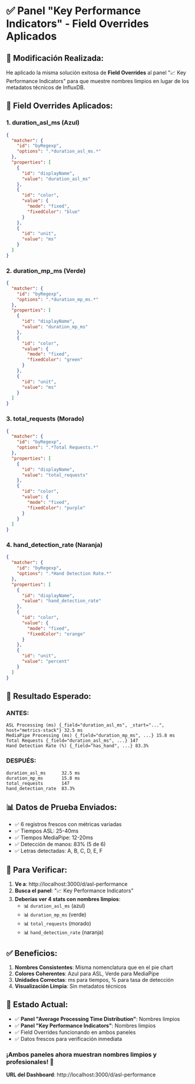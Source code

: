 # ✅ Panel "Key Performance Indicators" - Field Overrides Aplicados

## 🎯 **Modificación Realizada:**

He aplicado la misma solución exitosa de **Field Overrides** al panel "📈 Key Performance Indicators" para que muestre nombres limpios en lugar de los metadatos técnicos de InfluxDB.

## 🔧 **Field Overrides Aplicados:**

### 1. **duration_asl_ms** (Azul)
```json
{
  "matcher": {
    "id": "byRegexp",
    "options": ".*duration_asl_ms.*"
  },
  "properties": [
    {
      "id": "displayName",
      "value": "duration_asl_ms"
    },
    {
      "id": "color",
      "value": {
        "mode": "fixed",
        "fixedColor": "blue"
      }
    },
    {
      "id": "unit",
      "value": "ms"
    }
  ]
}
```

### 2. **duration_mp_ms** (Verde)
```json
{
  "matcher": {
    "id": "byRegexp",
    "options": ".*duration_mp_ms.*"
  },
  "properties": [
    {
      "id": "displayName",
      "value": "duration_mp_ms"
    },
    {
      "id": "color",
      "value": {
        "mode": "fixed",
        "fixedColor": "green"
      }
    },
    {
      "id": "unit",
      "value": "ms"
    }
  ]
}
```

### 3. **total_requests** (Morado)
```json
{
  "matcher": {
    "id": "byRegexp",
    "options": ".*Total Requests.*"
  },
  "properties": [
    {
      "id": "displayName",
      "value": "total_requests"
    },
    {
      "id": "color",
      "value": {
        "mode": "fixed",
        "fixedColor": "purple"
      }
    }
  ]
}
```

### 4. **hand_detection_rate** (Naranja)
```json
{
  "matcher": {
    "id": "byRegexp",
    "options": ".*Hand Detection Rate.*"
  },
  "properties": [
    {
      "id": "displayName",
      "value": "hand_detection_rate"
    },
    {
      "id": "color",
      "value": {
        "mode": "fixed",
        "fixedColor": "orange"
      }
    },
    {
      "id": "unit",
      "value": "percent"
    }
  ]
}
```

## 🎯 **Resultado Esperado:**

### **ANTES:**
```
ASL Processing (ms) {_field="duration_asl_ms", _start="...", host="metrics-stack"} 32.5 ms
MediaPipe Processing (ms) {_field="duration_mp_ms", ...} 15.8 ms
Total Requests {_field="duration_asl_ms", ...} 147
Hand Detection Rate (%) {_field="has_hand", ...} 83.3%
```

### **DESPUÉS:**
```
duration_asl_ms      32.5 ms
duration_mp_ms       15.8 ms  
total_requests       147
hand_detection_rate  83.3%
```

## 📊 **Datos de Prueba Enviados:**

- ✅ 6 registros frescos con métricas variadas
- ✅ Tiempos ASL: 25-40ms
- ✅ Tiempos MediaPipe: 12-20ms
- ✅ Detección de manos: 83% (5 de 6)
- ✅ Letras detectadas: A, B, C, D, E, F

## 🚀 **Para Verificar:**

1. **Ve a**: http://localhost:3000/d/asl-performance
2. **Busca el panel**: "📈 Key Performance Indicators"
3. **Deberías ver 4 stats con nombres limpios**:
   - 📊 `duration_asl_ms` (azul)
   - 📊 `duration_mp_ms` (verde)
   - 📊 `total_requests` (morado)
   - 📊 `hand_detection_rate` (naranja)

## ✅ **Beneficios:**

1. **Nombres Consistentes**: Misma nomenclatura que en el pie chart
2. **Colores Coherentes**: Azul para ASL, Verde para MediaPipe
3. **Unidades Correctas**: ms para tiempos, % para tasa de detección
4. **Visualización Limpia**: Sin metadatos técnicos

## 🎉 **Estado Actual:**

- ✅ **Panel "Average Processing Time Distribution"**: Nombres limpios
- ✅ **Panel "Key Performance Indicators"**: Nombres limpios
- ✅ Field Overrides funcionando en ambos paneles
- ✅ Datos frescos para verificación inmediata

### **¡Ambos paneles ahora muestran nombres limpios y profesionales!** 🎯

**URL del Dashboard**: http://localhost:3000/d/asl-performance
